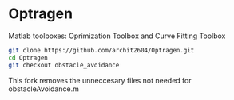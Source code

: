 # Optragen

Matlab toolboxes: Oprimization Toolbox and Curve Fitting Toolbox

```bash
git clone https://github.com/archit2604/Optragen.git
cd Optragen
git checkout obstacle_avoidance 
```

This fork removes the unneccesary files not needed for obstacleAvoidance.m